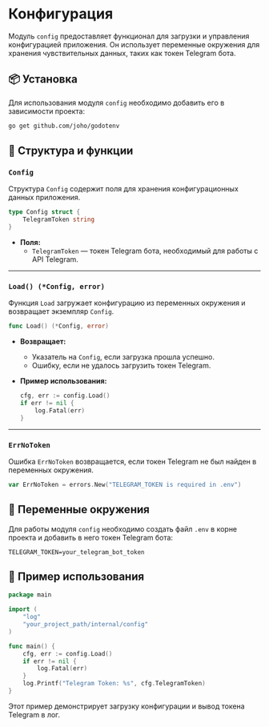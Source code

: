 # Конфигурация

Модуль `config` предоставляет функционал для загрузки и управления конфигурацией приложения. Он использует переменные окружения для хранения чувствительных данных, таких как токен Telegram бота.

## 📦 Установка

Для использования модуля `config` необходимо добавить его в зависимости проекта:

```bash
go get github.com/joho/godotenv
```

## 🔧 Структура и функции

### `Config`
Структура `Config` содержит поля для хранения конфигурационных данных приложения.

```go
type Config struct {
    TelegramToken string
}
```

- **Поля:**
  - `TelegramToken` — токен Telegram бота, необходимый для работы с API Telegram.

---

### `Load() (*Config, error)`
Функция `Load` загружает конфигурацию из переменных окружения и возвращает экземпляр `Config`.

```go
func Load() (*Config, error)
```

- **Возвращает:**
  - Указатель на `Config`, если загрузка прошла успешно.
  - Ошибку, если не удалось загрузить токен Telegram.

- **Пример использования:**
  ```go
  cfg, err := config.Load()
  if err != nil {
      log.Fatal(err)
  }
  ```

---

### `ErrNoToken`
Ошибка `ErrNoToken` возвращается, если токен Telegram не был найден в переменных окружения.

```go
var ErrNoToken = errors.New("TELEGRAM_TOKEN is required in .env")
```

## 🔄 Переменные окружения

Для работы модуля `config` необходимо создать файл `.env` в корне проекта и добавить в него токен Telegram бота:

```env
TELEGRAM_TOKEN=your_telegram_bot_token
```

## 🚀 Пример использования

```go
package main

import (
    "log"
    "your_project_path/internal/config"
)

func main() {
    cfg, err := config.Load()
    if err != nil {
        log.Fatal(err)
    }
    log.Printf("Telegram Token: %s", cfg.TelegramToken)
}
```

Этот пример демонстрирует загрузку конфигурации и вывод токена Telegram в лог.